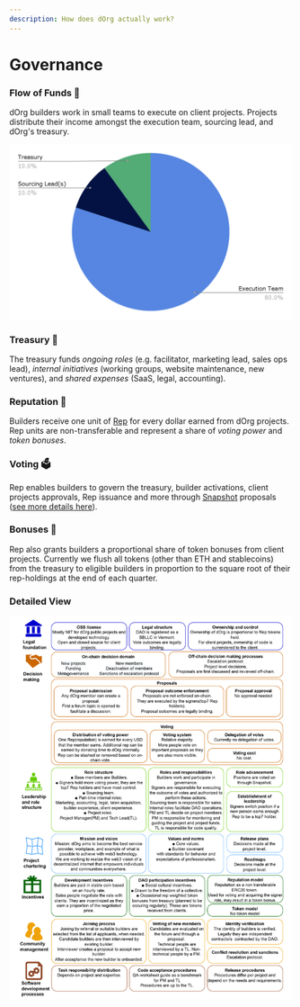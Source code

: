 ```yaml
---
description: How does dOrg actually work?
---
```


# Governance

### Flow of Funds 💸

dOrg builders work in small teams to execute on client projects. Projects distribute their income amongst the execution team, sourcing lead, and dOrg's treasury.

![](../.gitbook/assets/unit-economics.png)

### Treasury 🏦

The treasury funds _ongoing roles_ (e.g. facilitator, marketing lead, sales ops lead), _internal initiatives_ (working groups, website maintenance, new ventures), and _shared expenses_ (SaaS, legal, accounting).

### Reputation 🏅

Builders receive one unit of [Rep](https://etherscan.io/token/0x62300cec5240e5b273781ad67ce735107f3dacd4#balances) for every dollar earned from dOrg projects. Rep units are non-transferable and represent a share of _voting power_ and _token bonuses_.&#x20;

### Voting 🗳

Rep enables builders to govern the treasury, builder activations, client projects approvals, Rep issuance and more through [Snapshot](https://snapshot.org/#/dorg.eth) proposals ([see more details here](workflows/navigating.md#snapshot)).

### Bonuses 🤑

Rep also grants builders a proportional share of token bonuses from client projects. Currently we flush all tokens (other than ETH and stablecoins) from the treasury to eligible builders in proportion to the square root of their rep-holdings at the end of each quarter.

### Detailed View

![Shoutout to the researchers who put this together!](<.gitbook/assets/2022.02.04 dOrg Governance model.jpg>)
